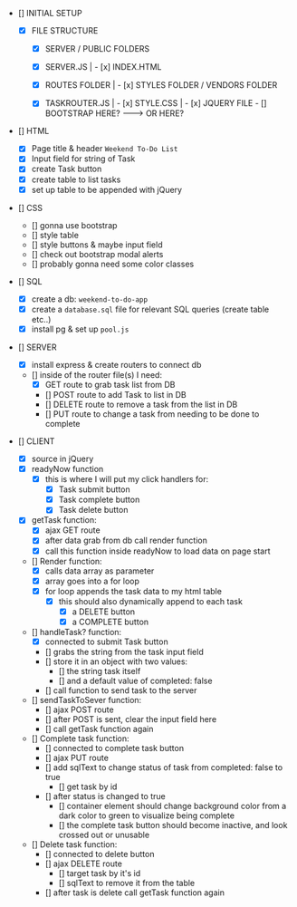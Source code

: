 - [] INITIAL SETUP
    - [x] FILE STRUCTURE
        - [x] SERVER / PUBLIC FOLDERS
        - [x] SERVER.JS | - [x] INDEX.HTML
        - [x] ROUTES FOLDER | - [x] STYLES FOLDER / VENDORS FOLDER
        - [x] TASKROUTER.JS | - [x] STYLE.CSS     |  - [x] JQUERY FILE
                             - [] BOOTSTRAP HERE? ---> OR HERE?



- [] HTML
    - [x] Page title & header `Weekend To-Do List`
    - [x] Input field for string of Task
    - [x] create Task button
    - [x] create table to list tasks
    - [x] set up table to be appended with jQuery

- [] CSS
    - [] gonna use bootstrap
    - [] style table
    - [] style buttons & maybe input field
    - [] check out bootstrap modal alerts
    - [] probably gonna need some color classes

- [] SQL
    - [x] create a db: `weekend-to-do-app`
    - [x] create a `database.sql` file for relevant SQL queries (create table etc..)
    - [x] install pg & set up `pool.js`

- [] SERVER
    - [x] install express & create routers to connect db
    - [] inside of the router file(s) I need:
        - [x] GET route to grab task list from DB
        - [] POST route to add Task to list in DB
        - [] DELETE route to remove a task from the list in DB
        - [] PUT route to change a task from needing to be done to complete

- [] CLIENT
    - [x] source in jQuery
    - [x] readyNow function
        - [x] this is where I will put my click handlers for:
            - [x] Task submit button
            - [x] Task complete button
            - [x] Task delete button
    - [x] getTask function:
        - [x] ajax GET route
        - [x] after data grab from db call render function
        - [x] call this function inside readyNow to load data on page start
    - [] Render function:
        - [x] calls data array as parameter
        - [x] array goes into a for loop
        - [x] for loop appends the task data to my html table
            - [x] this should also dynamically append to each task
                - [x] a DELETE button
                - [x] a COMPLETE button
    - [] handleTask? function:
        - [x] connected to submit Task button
        - [] grabs the string from the task input field
        - [] store it in an object with two values:
            - [] the string task itself
            - [] and a default value of completed: false
         - [] call function to send task to the server
    - [] sendTaskToSever function:
        - [] ajax POST route
        - [] after POST is sent, clear the input field here
        - [] call getTask function again
    - [] Complete task function:
        - [] connected to complete task button
        - [] ajax PUT route
        - [] add sqlText to change status of task from completed: false to true
            - [] get task by id
        - [] after status is changed to true
            - [] container element should change background color from a dark color to green to visualize being complete
            - [] the complete task button should become inactive, and look crossed out or unusable
    - [] Delete task function:
        - [] connected to delete button
        - [] ajax DELETE route
            - [] target task by it's id
            - [] sqlText to remove it from the table
        - [] after task is delete call getTask function again